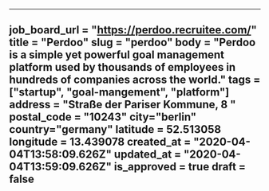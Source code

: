 ---
job_board_url = "https://perdoo.recruitee.com/"
title = "Perdoo"
slug = "perdoo"
body = "Perdoo is a simple yet powerful goal management platform used by thousands of employees in hundreds of companies across the world."
tags = ["startup", "goal-mangement", "platform"]
address = "Straße der Pariser Kommune, 8 "
postal_code = "10243"
city="berlin"
country="germany"
latitude =  52.513058
longitude = 13.439078
created_at = "2020-04-04T13:58:09.626Z"
updated_at = "2020-04-04T13:59:09.626Z"
is_approved = true
draft = false
---